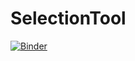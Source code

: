 # SelectionTool

[![Binder](https://mybinder.org/badge_logo.svg)](https://mybinder.org/v2/gh/hydrographin/SelectionTool/main?labpath=SelectionTool.ipynb)
